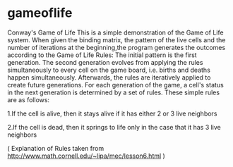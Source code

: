 # gameoflife
Conway's Game of Life
This is a simple demonstration of the Game of Life system.
When given the binding matrix, the pattern of the live cells and the number of iterations at the beginning,the program generates the outcomes according to the Game of Life Rules:
The initial pattern is the first generation. The second generation evolves from applying the rules simultaneously to every cell on the game board, i.e. births and deaths happen simultaneously. Afterwards, the rules are iteratively applied to create future generations. For each generation of the game, a cell's status in the next generation is determined by a set of rules. These simple rules are as follows:

1.If the cell is alive, then it stays alive if it has either 2 or 3 live neighbors

2.If the cell is dead, then it springs to life only in the case that it has 3 live neighbors


( Explanation of Rules taken from http://www.math.cornell.edu/~lipa/mec/lesson6.html )
